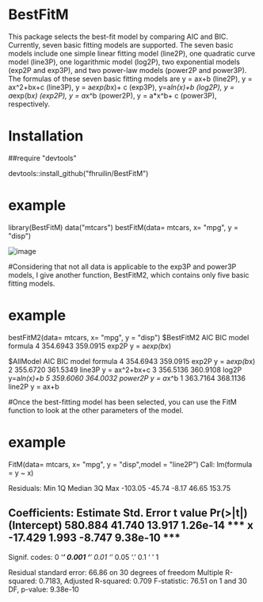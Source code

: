 # BestFitM
This package selects the best-fit model by comparing AIC and BIC. Currently, seven basic fitting models are supported. The seven basic models include one simple linear fitting model (line2P), one quadratic curve model (line3P), one logarithmic model (log2P), two exponential models (exp2P and exp3P), and two power-law models (power2P and power3P).
The formulas of these seven basic fitting models are y = ax+b (line2P), y = ax^2+bx+c (line3P), y = a*exp(b*x)+ c (exp3P), y=a*ln(x)+b (log2P), y = a*exp(b*x) (exp2P), y = a*x^b (power2P), y = a*x^b+ c (power3P), respectively.

# Installation
##require "devtools"

devtools::install_github("fhruilin/BestFitM")

# example
library(BestFitM)
data("mtcars")
bestFitM(data= mtcars, x= "mpg", y = "disp")

![image](https://user-images.githubusercontent.com/50893444/126153624-7b74ff97-08b0-4ea0-8c1e-10938a0d98ea.png)


#Considering that not all data is applicable to the exp3P and power3P models, I give another function, BestFitM2, which contains only five basic fitting models.

# example
bestFitM2(data= mtcars, x= "mpg", y = "disp")
$BestFitM2
       AIC      BIC model        formula
4 354.6943 359.0915 exp2P y = a*exp(b*x)

$AllModel
       AIC      BIC   model        formula
4 354.6943 359.0915   exp2P y = a*exp(b*x)
2 355.6720 361.5349  line3P  y = ax^2+bx+c
3 356.5136 360.9108   log2P    y=a*ln(x)+b
5 359.6060 364.0032 power2P      y = a*x^b
1 363.7164 368.1136  line2P       y = ax+b

#Once the best-fitting model has been selected, you can use the FitM function to look at the other parameters of the model.

# example
FitM(data= mtcars, x= "mpg", y = "disp",model = "line2P")
Call:
lm(formula = y ~ x)

Residuals:
    Min      1Q  Median      3Q     Max 
-103.05  -45.74   -8.17   46.65  153.75 

Coefficients:
            Estimate Std. Error t value Pr(>|t|)    
(Intercept)  580.884     41.740  13.917 1.26e-14 ***
x            -17.429      1.993  -8.747 9.38e-10 ***
---
Signif. codes:  0 ‘***’ 0.001 ‘**’ 0.01 ‘*’ 0.05 ‘.’ 0.1 ‘ ’ 1

Residual standard error: 66.86 on 30 degrees of freedom
Multiple R-squared:  0.7183,	Adjusted R-squared:  0.709 
F-statistic: 76.51 on 1 and 30 DF,  p-value: 9.38e-10
